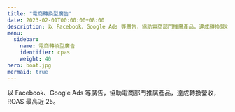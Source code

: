 ```yaml
---
title: "電商轉換型廣告"
date: 2023-02-01T00:00:00+08:00
description: 以 Facebook、Google Ads 等廣告，協助電商部門推廣產品，達成轉換營收，ROAS 最高近 25。
menu:
  sidebar:
    name: 電商轉換型廣告
    identifier: cpas
    weight: 40
hero: boat.jpg
mermaid: true
---
```


以 Facebook、Google Ads 等廣告，協助電商部門推廣產品，達成轉換營收，ROAS 最高近 25。